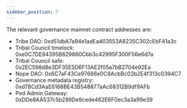 ```yaml
---
sidebar_position: 7
---
```


The relevant governance mainnet contract addresses are:
- Tribe DAO: 0xd51dbA7a94e1adEa403553A8235C302cEbF41a3c 
- Tribal Council timelock: 0xe0C7DE94395B629860Cbb3c42995F300F56e6d7a
- Tribal Council safe: 0x2EC598d8e3DF35E5D6F13AE2f05a7bB2704e92Ea
- Nope DAO: 0x6C7aF43Ce97686e0C8AcbBc03b2E4f313c0394C7
- Governance metadata registry: 0xd78Cd3AaE6168BE43B548877aAc68312B9df9AFb
- Pod Admin Gateway: 0xDDe8AA537c5b289De9cede462E6F0ec3a3a99e39


